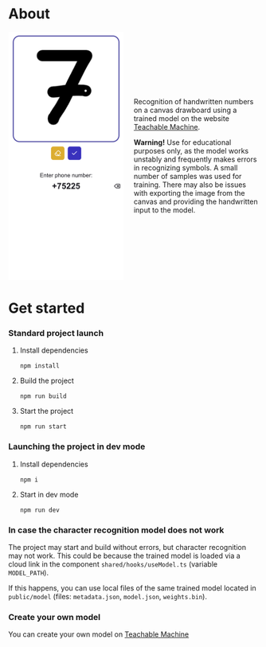 # About
<div style="display: flex; align-items: center; gap: 20px;">
  <img src="assets/example.png" height="500px" />
  <div>
  <p>
    Recognition of handwritten numbers on a canvas drawboard using a trained model on the website
    <a href="https://teachablemachine.withgoogle.com" target="_blank">Teachable Machine</a>.
  </p>

  **Warning!**
  Use for educational purposes only, as the model works unstably and frequently makes errors in recognizing symbols. A small number of samples was used for training. There may also be issues with exporting the image from the canvas and providing the handwritten input to the model.

  </div>
</div>


# Get started
### **Standard project launch**
1. Install dependencies
    ```shell
    npm install
    ```
2. Build the project
    ```shell
    npm run build
    ```
3. Start the project
    ```shell
    npm run start
    ```

### **Launching the project in dev mode**
1. Install dependencies
    ```shell
    npm i
    ```
2. Start in dev mode
    ```shell
    npm run dev
    ```

### **In case the character recognition model does not work**
The project may start and build without errors, but character recognition may not work. This could be because the trained model is loaded via a cloud link in the component `shared/hooks/useModel.ts` (variable `MODEL_PATH`).

If this happens, you can use local files of the same trained model located in `public/model` (files: `metadata.json`, `model.json`, `weights.bin`).

### **Create your own model**
You can create your own model on [Teachable Machine](https://teachablemachine.withgoogle.com)